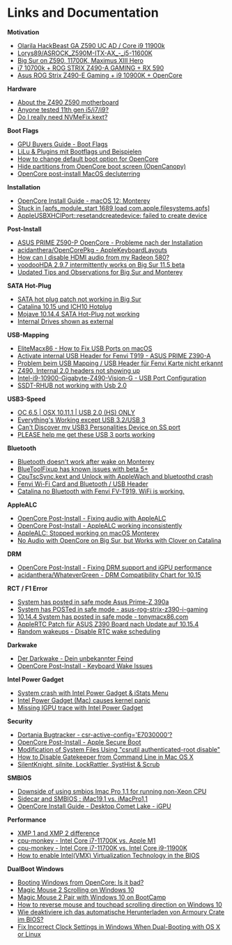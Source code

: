 # Links and Documentation

**Motivation**

- [Olarila HackBeast GA Z590 UC AD / Core i9 11900k](https://www.olarila.com/topic/13650-olarila-hackbeast-ga-z590-uc-ad-core-i9-11900k-with-thunderbolt-full-dsdt-patches-guide-and-discussion/)
- [Lorys89/ASROCK_Z590M-ITX-AX_-_i5-11600K](https://github.com/Lorys89/ASROCK_Z590M-ITX-AX_-_i5-11600K_-_RX5600XT)
- [Big Sur on Z590, 11700K, Maximus XIII Hero](https://www.reddit.com/r/hackintosh/comments/moq26b/big_sur_on_z590_11700k_maximus_xiii_hero_opencore/)
- [i7 10700k + ROG STRIX Z490-A GAMING + RX 590](https://www.reddit.com/r/hackintosh/comments/gvdrns/i7_10700k_rog_strix_z490a_gaming_rx_590/)
- [Asus ROG Strix Z490-E Gaming + i9 10900K + OpenCore](https://www.tonymacx86.com/threads/success-asus-rog-strix-z490-e-gaming-i9-10900k-opencore.299137/)

**Hardware**

- [About the Z490 Z590 motherboard](https://www.reddit.com/r/hackintosh/comments/m7ieb3/about_the_z490_z590_motherboard/)
- [Anyone tested 11th gen i5/i7/i9?](https://www.reddit.com/r/hackintosh/comments/mj7yhd/anyone_tested_11th_gen_i5i7i9/)
- [Do I really need NVMeFix.kext?](https://www.reddit.com/r/hackintosh/comments/fybvze/do_i_really_need_nvmefixkext/)

**Boot Flags**

- [GPU Buyers Guide - Boot Flags](https://dortania.github.io/GPU-Buyers-Guide/misc/bootflag.html)
- [LiLu & Plugins mit Bootflags und Beispielen](https://www.hackintosh-forum.de/forum/thread/32411-lilu-plugins-mit-bootflags-und-beispielen/)
- [How to change default boot option for OpenCore](https://www.reddit.com/r/hackintosh/comments/dze9kw/how_to_change_default_boot_option_for_opencore/)
- [Hide partitions from OpenCore boot screen (OpenCanopy)](https://www.reddit.com/r/hackintosh/comments/h0jkjl/hide_partitions_from_opencore_boot_screen/)
- [OpenCore post-install MacOS decluterring](https://www.reddit.com/r/hackintosh/comments/prnkkw/opencore_postinstall_macos_decluterring_removing/)

**Installation**

- [OpenCore Install Guide - macOS 12: Monterey](https://dortania.github.io/OpenCore-Install-Guide/extras/monterey.html)
- [Stuck in [apfs_module_start 1689 load com.apple.filesystems.apfs]](https://www.reddit.com/r/hackintosh/comments/iidh7l/stuck_in_apfs_module_start_1689_load/)
- [AppleUSBXHCIPort::resetandcreatedevice: failed to create device](https://www.tonymacx86.com/threads/solved-appleusbxhciport-resetandcreatedevice-failed-to-create-device.230074/)

**Post-Install**

- [ASUS PRIME Z590-P OpenCore - Probleme nach der Installation](https://www.hackintosh-forum.de/forum/thread/54911-asus-prime-z590-p-opencore-probleme-nach-der-installation/)
- [acidanthera/OpenCorePkg - AppleKeyboardLayouts](https://github.com/acidanthera/OpenCorePkg/blob/master/Utilities/AppleKeyboardLayouts/AppleKeyboardLayouts.txt)
- [How can I disable HDMI audio from my Radeon 580?](https://www.reddit.com/r/hackintosh/comments/gqa09d/how_can_i_disable_hdmi_audio_from_my_radeon_580/)
- [voodooHDA 2.9.7 intermittently works on Big Sur 11.5 beta](https://www.insanelymac.com/forum/topic/348181-voodoohda-297-intermittently-works-on-big-sur-115-beta/)
- [Updated Tips and Observations for Big Sur and Monterey](https://www.insanelymac.com/forum/topic/346639-updated-tips-and-observations-for-big-sur-and-monterey/)

**SATA Hot-Plug**

- [SATA hot plug patch not working in Big Sur](https://www.tonymacx86.com/threads/solved-sata-hot-plug-patch-not-working-in-big-sur.304869/)
- [Catalina 10.15 und ICH10 Hotplug](https://www.hackintosh-forum.de/forum/thread/43201-catalina-10-15-und-ich10-hotplug/)
- [Mojave 10.14.4 SATA Hot-Plug not working](https://www.reddit.com/r/hackintosh/comments/b8x2gl/mojave_10144_sata_hotplug_not_working/)
- [Internal Drives shown as external](https://www.reddit.com/r/hackintosh/comments/f0cc4t/internal_drives_shown_as_external_opencore_amd/)

**USB-Mapping**

- [EliteMacx86 - How to Fix USB Ports on macOS](https://elitemacx86.com/threads/how-to-fix-usb-ports-on-macos.691/)
- [Activate internal USB Header for Fenvi T919 - ASUS PRIME Z390-A](https://hackintosher.com/forums/thread/activate-internal-usb-header-for-fenvi-t919-asus-prime-z390-a-hackintosh-build-guide-w-rx-5700-xt.10083/)
- [Problem beim USB Mapping / USB Header für Fenvi Karte nicht erkannt](https://www.hackintosh-forum.de/forum/thread/50161-problem-beim-usb-mapping-usb-header-f%C3%BCr-fenvi-karte-nicht-erkannt/)
- [Z490, Internal 2.0 headers not showing up](https://www.reddit.com/r/hackintosh/comments/gylqgi/z490_internal_20_headers_not_showing_up/)
- [Intel-i9-10900-Gigabyte-Z490-Vision-G - USB Port Configuration](https://github.com/samuel21119/Intel-i9-10900-Gigabyte-Z490-Vision-G-Hackintosh/blob/master/USB-Port-Configuration.md)
- [SSDT-RHUB not working with Usb 2.0](https://www.reddit.com/r/hackintosh/comments/ni8w5n/ssdtrhub_not_working_with_usb_20/)


**USB3-Speed**

- [OC 6.5 | OSX 10.11.1 | USB 2.0 (HS) ONLY](https://www.hackintosh-forum.de/forum/thread/52356-oc-6-5-osx-10-11-1-usb-2-0-hs-only/)
- [Everything's Working except USB 3.2/USB 3](https://www.reddit.com/r/hackintosh/comments/j75i16/everythings_working_except_usb_32usb_3_opencore/g83bq15/?context=1)
- [Can't Discover my USB3 Personalities Device on SS port](https://www.reddit.com/r/hackintosh/comments/jabaa1/usb_mappingopencore_cant_discover_my_usb3/)
- [PLEASE help me get these USB 3 ports working](https://www.reddit.com/r/hackintosh/comments/id1lm9/please_help_me_get_these_usb_3_ports_working/?utm_source=share&utm_medium=ios_app&utm_name=iossmf)

**Bluetooth**

- [Bluetooth doesn't work after wake on Monterey](https://www.tonymacx86.com/threads/bluetooth-doesnt-work-after-wake-on-monterey.315679)
- [BlueToolFixup has known issues with beta 5+](https://github.com/acidanthera/bugtracker/issues/1821)
- [CpuTscSync.kext and Unlock with AppleWach and bluetoothd crash](https://github.com/acidanthera/bugtracker/issues/1833)
- [Fenvi Wi-Fi Card and Bluetooth / USB Header](https://forums.macrumors.com/threads/fenvi-wi-fi-card-and-bluetooth-usb-header.2235776/)
- [Catalina no Bluetooth with Fenvi FV-T919. WiFi is working.](https://www.tonymacx86.com/threads/catalina-no-bluetooth-with-fenvi-fv-t919-wifi-is-working.284723/)

**AppleALC**

- [OpenCore Post-Install - Fixing audio with AppleALC](https://dortania.github.io/OpenCore-Post-Install/universal/audio.html#finding-your-layout-id)
- [OpenCore Post-Install - AppleALC working inconsistently](https://dortania.github.io/OpenCore-Post-Install/universal/audio.html#applealc-working-inconsistently)
- [AppleALC: Stopped working on macOS Monterey](https://github.com/acidanthera/bugtracker/issues/1707)
- [No Audio with OpenCore on Big Sur, but Works with Clover on Catalina](https://www.tonymacx86.com/threads/solved-no-audio-with-opencore-on-big-sur-but-works-with-clover-on-catalina-lenovo-ideapad-p500.307113/page-2)

**DRM**

- [OpenCore Post-Install - Fixing DRM support and iGPU performance](https://dortania.github.io/OpenCore-Post-Install/universal/drm.html)
- [acidanthera/WhateverGreen - DRM Compatibility Chart for 10.15](https://github.com/acidanthera/WhateverGreen/blob/master/Manual/FAQ.Chart.md)

**RCT / F1 Error**

- [System has posted in safe mode Asus Prime-Z 390a](https://www.hackintosh-forum.de/forum/thread/42159-10-14-4-system-has-posted-in-safe-mode-asus-prime-z-390-a/)
- [System has POSTed in safe mode - asus-rog-strix-z390-i-gaming](https://github.com/czombos/asus-rog-strix-z390-i-gaming-hackintosh/issues/18#issuecomment-619604508)
- [10.14.4 System has posted in safe mode - tonymacx86.com](https://www.tonymacx86.com/threads/10-14-4-system-has-posted-in-safe-mode.274093)
- [AppleRTC Patch für ASUS Z390 Board nach Update auf 10.15.4](https://www.hackintosh-forum.de/forum/thread/47675-applertc-patch-f%C3%BCr-asus-z390-board-nach-update-auf-10-15-4-nicht-mehr-funktionsf/)
- [Random wakeups - Disable RTC wake scheduling](https://www.reddit.com/r/hackintosh/comments/m1o3wq/random_wakeups/gqfzudo/?utm_source=share&utm_medium=web2x&context=3)

**Darkwake**

- [Der Darkwake - Dein unbekannter Feind](https://www.hackintosh-forum.de/forum/thread/53511-der-darkwake-dein-unbekannter-feind/)
- [OpenCore Post-Install - Keyboard Wake Issues](https://dortania.github.io/OpenCore-Post-Install/usb/misc/keyboard.html#method-1-add-wake-type-property-recommended)

**Intel Power Gadget**

- [System crash with Intel Power Gadget & iStats Menu](https://www.reddit.com/r/hackintosh/comments/hoe2am/system_crash_with_intel_power_gadget_istats_menu/)
- [Intel Power Gadget (Mac) causes kernel panic](https://community.intel.com/t5/Processors/Intel-Power-Gadget-Mac-causes-kernel-panic/td-p/677739)
- [Missing IGPU trace with Intel Power Gadget](https://www.tonymacx86.com/threads/solved-missing-igpu-trace-with-intel-power-gadget.280757/)

**Security**

- [Dortania Bugtracker - csr-active-config='E7030000'?](https://github.com/dortania/bugtracker/issues/32)
- [OpenCore Post-Install - Apple Secure Boot](https://dortania.github.io/OpenCore-Post-Install/universal/security/applesecureboot.html#apple-secure-boot)
- [Modification of System Files Using "csrutil authenticated-root disable"](https://forums.macrumors.com/threads/words-of-caution-regarding-modification-of-system-files-using-csrutil-authenticated-root-disable.2276764/)
- [How to Disable Gatekeeper from Command Line in Mac OS X](https://osxdaily.com/2015/05/04/disable-gatekeeper-command-line-mac-osx/)
- [SilentKnight, silnite, LockRattler, SystHist & Scrub](https://eclecticlight.co/lockrattler-systhist/)

**SMBIOS**

- [Downside of using smbios Imac Pro 1,1 for running non-Xeon CPU](https://www.reddit.com/r/hackintosh/comments/fmbl0q/downside_of_using_smbios_imac_pro_11_for_running/)
- [Sidecar and SMBIOS : iMac19,1 vs. iMacPro1,1](https://www.reddit.com/r/hackintosh/comments/dwbncg/sidecar_and_smbios_imac191_vs_imacpro11/)
- [OpenCore Install Guide - Desktop Comet Lake - iGPU](https://dortania.github.io/OpenCore-Install-Guide/config.plist/comet-lake.html#deviceproperties)

**Performance**

- [XMP 1 and XMP 2 difference](https://rog.asus.com/forum/showthread.php?106270-XMP-1-and-XMP-2-difference)
- [cpu-monkey - Intel Core i7-11700K vs. Apple M1](https://www.cpu-monkey.com/de/compare_cpu-intel_core_i7_11700k-vs-apple_m1)
- [cpu-monkey - Intel Core i7-11700K vs. Intel Core i9-11900K](https://www.cpu-monkey.com/de/compare_cpu-intel_core_i7_11700k-vs-intel_core_i9_11900k)
- [How to enable Intel(VMX) Virtualization Technology in the BIOS](https://www.asus.com/support/FAQ/1043786/)

**DualBoot Windows**

- [Booting Windows from OpenCore: Is it bad?](https://www.reddit.com/r/hackintosh/comments/h0y0hl/booting_windows_from_opencore_is_it_bad/)
- [Magic Mouse 2 Scrolling on Windows 10](https://github.com/heisian/magic-mouse-2-scrolling-windows-free)
- [Magic Mouse 2 Pair with Windows 10 on BootCamp](https://discussions.apple.com/thread/7439976)
- [How to reverse mouse and touchpad scrolling direction on Windows 10](https://www.windowscentral.com/how-reverse-scrolling-direction-windows-10)
- [Wie deaktiviere ich das automatische Herunterladen von Armoury Crate im BIOS?](https://www.asus.com/de/support/FAQ/1043788/)
- [Fix Incorrect Clock Settings in Windows When Dual-Booting with OS X or Linux](https://lifehacker.com/fix-incorrect-clock-settings-in-windows-when-dual-booti-5742148)
